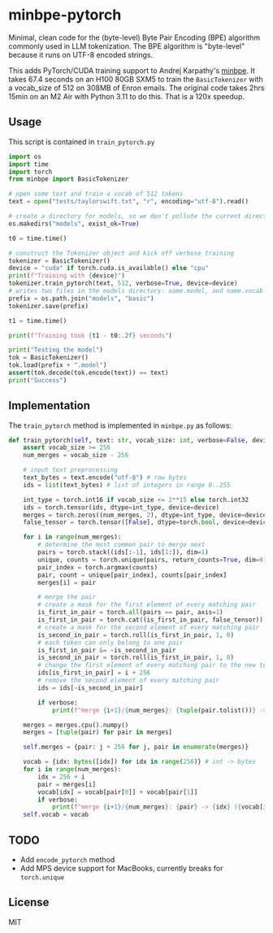 # minbpe-pytorch

Minimal, clean code for the (byte-level) Byte Pair Encoding (BPE) algorithm commonly used in LLM tokenization. The BPE algorithm is "byte-level" because it runs on UTF-8 encoded strings.

This adds PyTorch/CUDA training support to Andrej Karpathy's [minbpe](https://github.com/karpathy/minbpe).  It takes 67.4 seconds on an H100 80GB SXM5 to train the `BasicTokenizer` with a vocab_size of 512 on 308MB of Enron emails.  The original code takes 2hrs 15min on an M2 Air with Python 3.11 to do this.  That is a 120x speedup.

## Usage

This script is contained in `train_pytorch.py`

```python
import os
import time
import torch
from minbpe import BasicTokenizer

# open some text and train a vocab of 512 tokens
text = open("tests/taylorswift.txt", "r", encoding="utf-8").read()

# create a directory for models, so we don't pollute the current directory
os.makedirs("models", exist_ok=True)

t0 = time.time()

# construct the Tokenizer object and kick off verbose training
tokenizer = BasicTokenizer()
device = "cuda" if torch.cuda.is_available() else "cpu"
print(f"Training with {device}")
tokenizer.train_pytorch(text, 512, verbose=True, device=device)
# writes two files in the models directory: name.model, and name.vocab
prefix = os.path.join("models", "basic")
tokenizer.save(prefix)

t1 = time.time()

print(f"Training took {t1 - t0:.2f} seconds")

print("Testing the model")
tok = BasicTokenizer()
tok.load(prefix + ".model")
assert(tok.decode(tok.encode(text)) == text)
print("Success")
```

## Implementation

The `train_pytorch` method is implemented in `minbpe.py` as follows:

```python
def train_pytorch(self, text: str, vocab_size: int, verbose=False, device='cuda'):
    assert vocab_size >= 256
    num_merges = vocab_size - 256

    # input text preprocessing
    text_bytes = text.encode("utf-8") # raw bytes
    ids = list(text_bytes) # list of integers in range 0..255

    int_type = torch.int16 if vocab_size <= 2**15 else torch.int32
    ids = torch.tensor(ids, dtype=int_type, device=device)
    merges = torch.zeros((num_merges, 2), dtype=int_type, device=device)
    false_tensor = torch.tensor([False], dtype=torch.bool, device=device)

    for i in range(num_merges):
        # determine the most common pair to merge next
        pairs = torch.stack((ids[:-1], ids[1:]), dim=1)
        unique, counts = torch.unique(pairs, return_counts=True, dim=0)
        pair_index = torch.argmax(counts)
        pair, count = unique[pair_index], counts[pair_index]
        merges[i] = pair

        # merge the pair
        # create a mask for the first element of every matching pair
        is_first_in_pair = torch.all(pairs == pair, axis=1)
        is_first_in_pair = torch.cat((is_first_in_pair, false_tensor))
        # create a mask for the second element of every matching pair
        is_second_in_pair = torch.roll(is_first_in_pair, 1, 0)
        # each token can only belong to one pair
        is_first_in_pair &= ~is_second_in_pair
        is_second_in_pair = torch.roll(is_first_in_pair, 1, 0)
        # change the first element of every matching pair to the new token
        ids[is_first_in_pair] = i + 256
        # remove the second element of every matching pair
        ids = ids[~is_second_in_pair]

        if verbose:
            print(f"merge {i+1}/{num_merges}: {tuple(pair.tolist())} -> {i + 256} had {count} occurrences")

    merges = merges.cpu().numpy()
    merges = [tuple(pair) for pair in merges]

    self.merges = {pair: j + 256 for j, pair in enumerate(merges)}

    vocab = {idx: bytes([idx]) for idx in range(256)} # int -> bytes
    for i in range(num_merges):
        idx = 256 + i
        pair = merges[i]
        vocab[idx] = vocab[pair[0]] + vocab[pair[1]]
        if verbose:
            print(f"merge {i+1}/{num_merges}: {pair} -> {idx} ({vocab[idx]})")
    self.vocab = vocab
```

## TODO

- Add `encode_pytorch` method
- Add MPS device support for MacBooks, currently breaks for `torch.unique`

## License

MIT